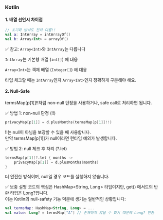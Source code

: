 ### Kotlin
#### 1. 배열 선언시 차이점
```kotlin
// 초기화 방식도 전혀 다름!!
val a: IntArray = intArrayOf()
val b: Array<Int> = arrayOf()
```
✅ 참고: `Array<Int>`와 `IntArray`는 다릅니다

`IntArray`는 기본형 배열 (`int[]`) 에 대응

`Array<Int>`는 객체 배열 (`Integer[]`) 에 대응

타입 체크할 때는 `IntArray`인지 `Array<Int>`인지 정확하게 구분해야 해요.

#### 2. Null-Safe
termsMap[p[1]]!!처럼 non-null 단정을 사용하거나, safe call로 처리하면 됩니다.  

✅ 방법 1: non-null 단정 (!!)
```kotlin
privacyMap[p[1]] = d.plusMonths(termsMap[p[1]]!!)
```
!!는 null이 아님을 보장할 수 있을 때 사용합니다.   
만약 termsMap[p[1]]가 null이라면 런타임 예외가 발생합니다.

✅ 방법 2: null 체크 후 처리 (?.let)
```kotlin
termsMap[p[1]]?.let { months ->
    privacyMap[p[1]] = d.plusMonths(months)
}
```
더 안전한 방식이며, null일 경우 코드를 실행하지 않습니다.   

✅ 보충 설명
코드의 핵심은 HashMap<String, Long> 타입이지만, get() 메서드의 반환 타입은 Long?입니다.   
이는 Kotlin의 null-safety 기능 덕분에 생기는 일반적인 상황입니다:

```kotlin
val termsMap: HashMap<String, Long> = ...
val value: Long? = termsMap["A"] // 존재하지 않을 수 있기 때문에 Long? 반환
```
